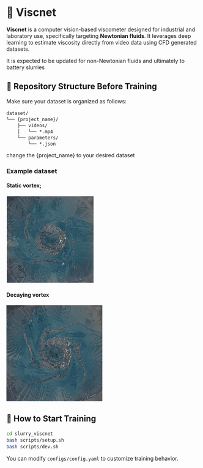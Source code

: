 # 🧪 Viscnet

**Viscnet** is a computer vision-based viscometer designed for industrial and laboratory use, specifically targeting **Newtonian fluids**. It leverages deep learning to estimate viscosity directly from video data using CFD generated datasets.

It is expected to be updated for non-Newtonian fluids and ultimately to battery slurries

## 📁 Repository Structure Before Training

Make sure your dataset is organized as follows:

```text
dataset/
└── {project_name}/
    ├── videos/
    │   └── *.mp4
    └── parameters/
        └── *.json
```
change the {project_name} to your desired dataset


### Example dataset

#### Static vortex;
![Static Vortex](dataset/assets/staticvortex.gif)

#### Decaying vortex
![Decaying Vortex](dataset/assets/decayingvortex.gif)

## 🚀 How to Start Training

```bash
cd slurry_viscnet
bash scripts/setup.sh
bash scripts/dev.sh
```
You can modify `configs/config.yaml` to customize training behavior.
